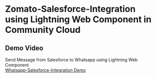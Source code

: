 # Zomato-Salesforce-Integration using Lightning Web Component in Community Cloud

## Demo Video
Send Message from Salesforce to Whatsapp using Lightning Web Component<br/>
[Whatsapp-Salesforce-Integration Demo](https://www.youtube.com/watch?v=suErgMrmGy0)

